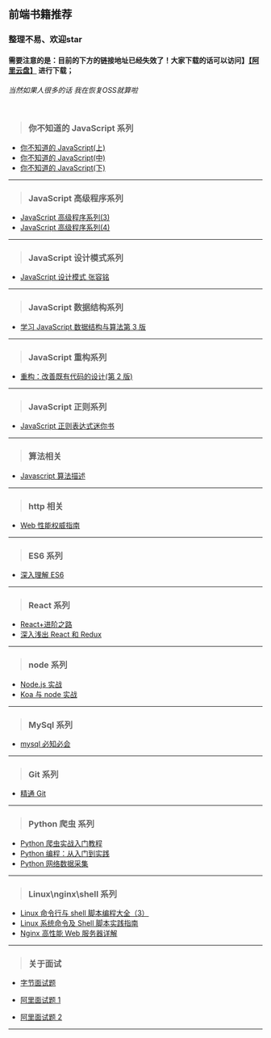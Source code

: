 ## 前端书籍推荐

### 整理不易、欢迎star

#### 需要注意的是：目前的下方的链接地址已经失效了！大家下载的话可以访问】[【阿里云盘】](https://www.alipan.com/s/QLqNSGoCmEe/folder/65fcfcedde3e9fdf699d47c8b7ce223df4949da0) 进行下载；

*当然如果人很多的话 我在恢复OSS就算啦*

<br />


> ### 你不知道的 JavaScript 系列

- [你不知道的 JavaScript(上)](<http://yf-books.oss-cn-beijing.aliyuncs.com/%E4%BD%A0%E4%B8%8D%E7%9F%A5%E9%81%93%E7%9A%84JavaScript(%E4%B8%8A%E5%8D%B7).pdf>)
- [你不知道的 JavaScript(中)](<http://yf-books.oss-cn-beijing.aliyuncs.com/%E4%BD%A0%E4%B8%8D%E7%9F%A5%E9%81%93%E7%9A%84JavaScript(%E4%B8%AD%E5%8D%B7).pdf>)
- [你不知道的 JavaScript(下)](<http://yf-books.oss-cn-beijing.aliyuncs.com/%E4%BD%A0%E4%B8%8D%E7%9F%A5%E9%81%93%E7%9A%84JavaScript(%E4%B8%8B%E5%8D%B7).pdf>)

---

> ### JavaScript 高级程序系列

- [JavaScript 高级程序系列(3)](<http://yf-books.oss-cn-beijing.aliyuncs.com/JavaScript%E9%AB%98%E7%BA%A7%E7%A8%8B%E5%BA%8F%E8%AE%BE%E8%AE%A1(%E7%AC%AC3%E7%89%88)%20.pdf>)
- [JavaScript 高级程序系列(4)](<http://yf-books.oss-cn-beijing.aliyuncs.com/JavaScript%E9%AB%98%E7%BA%A7%E7%A8%8B%E5%BA%8F%E8%AE%BE%E8%AE%A1(%E7%AC%AC4%E7%89%88).pdf>)

---

> ### JavaScript 设计模式系列

- [JavaScript 设计模式 张容铭](http://yf-books.oss-cn-beijing.aliyuncs.com/JavaScript%E8%AE%BE%E8%AE%A1%E6%A8%A1%E5%BC%8F%20%E5%BC%A0%E5%AE%B9%E9%93%AD.pdf)

---

> ### JavaScript 数据结构系列

- [学习 JavaScript 数据结构与算法第 3 版](http://yf-books.oss-cn-beijing.aliyuncs.com/%E5%AD%A6%E4%B9%A0JavaScript%E6%95%B0%E6%8D%AE%E7%BB%93%E6%9E%84%E4%B8%8E%E7%AE%97%E6%B3%95%E7%AC%AC3%E7%89%88.pdf)

---

> ### JavaScript 重构系列

- [重构：改善既有代码的设计(第 2 版)](<http://yf-books.oss-cn-beijing.aliyuncs.com/%E9%87%8D%E6%9E%84%EF%BC%9A%E6%94%B9%E5%96%84%E6%97%A2%E6%9C%89%E4%BB%A3%E7%A0%81%E7%9A%84%E8%AE%BE%E8%AE%A1(%E7%AC%AC2%E7%89%88).pdf>)

---

> ### JavaScript 正则系列

- [JavaScript 正则表达式迷你书](http://yf-books.oss-cn-beijing.aliyuncs.com/JavaScript%E6%AD%A3%E5%88%99%E8%A1%A8%E8%BE%BE%E5%BC%8F%E8%BF%B7%E4%BD%A0%E4%B9%A6%EF%BC%881.1%E7%89%88.pdf)

---

> ### 算法相关

- [Javascript 算法描述](http://yf-books.oss-cn-beijing.aliyuncs.com/%E6%94%BF%E4%BA%91%E7%AE%97%E6%B3%95%E6%8F%8F%E8%BF%B0.pdf)

---

> ### http 相关

- [Web 性能权威指南](http://yf-books.oss-cn-beijing.aliyuncs.com/Web%E6%80%A7%E8%83%BD%E6%9D%83%E5%A8%81%E6%8C%87%E5%8D%97.pdf)

---

> ### ES6 系列

- [深入理解 ES6](http://yf-books.oss-cn-beijing.aliyuncs.com/%E6%B7%B1%E5%85%A5%E7%90%86%E8%A7%A3ES6.pdf)

---

> ### React 系列

- [React+进阶之路](http://yf-books.oss-cn-beijing.aliyuncs.com/React%2B%E8%BF%9B%E9%98%B6%E4%B9%8B%E8%B7%AF.pdf)
- [深入浅出 React 和 Redux](http://yf-books.oss-cn-beijing.aliyuncs.com/%E6%B7%B1%E5%85%A5%E6%B5%85%E5%87%BAReact%E5%92%8CRedux.pdf)

---

> ### node 系列

- [Node.js 实战](http://yf-books.oss-cn-beijing.aliyuncs.com/Node.js%E5%AE%9E%E6%88%98.pdf)
- [Koa 与 node 实战](http://yf-books.oss-cn-beijing.aliyuncs.com/kao.pdf)

---

> ### MySql 系列

- [mysql 必知必会](http://yf-books.oss-cn-beijing.aliyuncs.com/mysql%E5%BF%85%E7%9F%A5%E5%BF%85%E4%BC%9A.pdf)

---

> ### Git 系列

- [精通 Git](http://yf-books.oss-cn-beijing.aliyuncs.com/%E7%B2%BE%E9%80%9AGit.pdf)

---

> ### Python 爬虫 系列

- [Python 爬虫实战入门教程](http://yf-books.oss-cn-beijing.aliyuncs.com/Python%E7%88%AC%E8%99%AB%E5%AE%9E%E6%88%98%E5%85%A5%E9%97%A8%E6%95%99%E7%A8%8B-%E5%B7%9E%E7%9A%84%E5%85%88%E7%94%9F.pdf)
- [Python 编程：从入门到实践](http://yf-books.oss-cn-beijing.aliyuncs.com/Python%E7%BC%96%E7%A8%8B%EF%BC%9A%E4%BB%8E%E5%85%A5%E9%97%A8%E5%88%B0%E5%AE%9E%E8%B7%B5.pdf)
- [Python 网络数据采集](http://yf-books.oss-cn-beijing.aliyuncs.com/Python%E7%BD%91%E7%BB%9C%E6%95%B0%E6%8D%AE%E9%87%87%E9%9B%86.pdf)

---

> ### Linux\nginx\shell 系列

- [Linux 命令行与 shell 脚本编程大全（3）](http://yf-books.oss-cn-beijing.aliyuncs.com/Linux%E5%91%BD%E4%BB%A4%E8%A1%8C%E4%B8%8Eshell%E8%84%9A%E6%9C%AC%E7%BC%96%E7%A8%8B%E5%A4%A7%E5%85%A8.%E7%AC%AC3%E7%89%88.pdf)
- [Linux 系统命令及 Shell 脚本实践指南](http://yf-books.oss-cn-beijing.aliyuncs.com/Linux%E7%B3%BB%E7%BB%9F%E5%91%BD%E4%BB%A4%E5%8F%8AShell%E8%84%9A%E6%9C%AC%E5%AE%9E%E8%B7%B5%E6%8C%87%E5%8D%97.pdf)
- [Nginx 高性能 Web 服务器详解](http://yf-books.oss-cn-beijing.aliyuncs.com/Nginx%E9%AB%98%E6%80%A7%E8%83%BDWeb%E6%9C%8D%E5%8A%A1%E5%99%A8%E8%AF%A6%E8%A7%A3.pdf)

---

> ### 关于面试

- [字节面试题](<http://yf-books.oss-cn-beijing.aliyuncs.com/%E5%AD%97%E8%8A%82%E5%89%8D%E7%AB%AF%E7%AC%AC%E4%B8%80%E6%9C%9F%E9%9D%A2%E8%AF%95%E9%A2%98(1).pdf>)

- [阿里面试题 1](http://yf-books.oss-cn-beijing.aliyuncs.com/%E9%98%BF%E9%87%8C%E5%89%8D%E7%AB%AF%E9%9D%A2%E8%AF%95%E9%A2%98-%E7%AC%AC%E4%B8%80%E6%9C%9F.pdf)

- [阿里面试题 2](http://yf-books.oss-cn-beijing.aliyuncs.com/%E9%98%BF%E9%87%8C%E5%89%8D%E7%AB%AF%E9%9D%A2%E8%AF%95%E9%A2%98-%E7%AC%AC%E4%BA%8C%E6%9C%9F.pdf)

---
